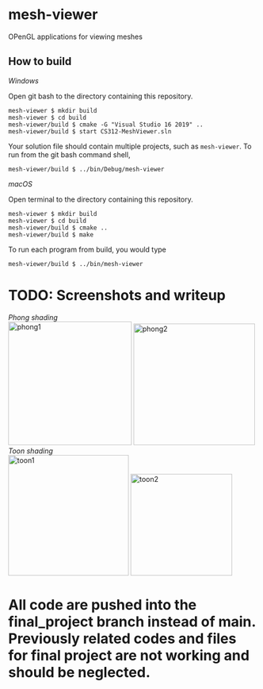 # mesh-viewer

OPenGL applications for viewing meshes

## How to build

*Windows*

Open git bash to the directory containing this repository.

```
mesh-viewer $ mkdir build
mesh-viewer $ cd build
mesh-viewer/build $ cmake -G "Visual Studio 16 2019" ..
mesh-viewer/build $ start CS312-MeshViewer.sln
```

Your solution file should contain multiple projects, such as `mesh-viewer`.
To run from the git bash command shell, 

```
mesh-viewer/build $ ../bin/Debug/mesh-viewer
```

*macOS*

Open terminal to the directory containing this repository.

```
mesh-viewer $ mkdir build
mesh-viewer $ cd build
mesh-viewer/build $ cmake ..
mesh-viewer/build $ make
```

To run each program from build, you would type

```
mesh-viewer/build $ ../bin/mesh-viewer
```

# TODO: Screenshots and writeup

*Phong shading* <br/>
<img width="249" alt="phong1" src="https://user-images.githubusercontent.com/75322388/119921197-96dd6700-bf3b-11eb-88c3-3da501bf64e6.png">
<img width="245" alt="phong2" src="https://user-images.githubusercontent.com/75322388/119921199-9775fd80-bf3b-11eb-9c9f-62036127e610.png">
<br/>
*Toon shading* <br/>
<img width="243" alt="toon1" src="https://user-images.githubusercontent.com/75322388/119921240-a65cb000-bf3b-11eb-95f2-e3debcf2505d.png">
<img width="205" alt="toon2" src="https://user-images.githubusercontent.com/75322388/119921242-a6f54680-bf3b-11eb-807e-03e7472f0d68.png">

# All code are pushed into the final_project branch instead of main. Previously related codes and files for final project are not working and should be neglected.


